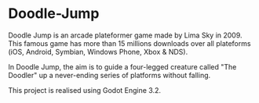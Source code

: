 # Doodle-Jump

Doodle Jump is an arcade plateformer game made by Lima Sky in 2009. This famous game has more than 15 millions downloads over all plateforms (iOS, Android, Symbian, Windows Phone, Xbox &amp; NDS).

In Doodle Jump, the aim is to guide a four-legged creature called "The Doodler" up a never-ending series of platforms without falling.

This project is realised using Godot Engine 3.2.
